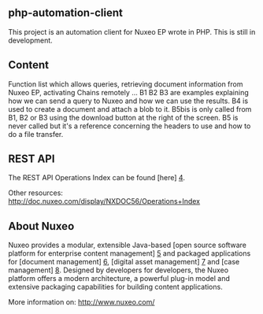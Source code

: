 ## php-automation-client

This project is an automation client for Nuxeo EP wrote in PHP.
This is still in development.

## Content

Function list which allows queries, retrieving document information from Nuxeo EP, activating Chains remotely ...
B1 B2 B3 are examples explaining how we can send a query to Nuxeo and how we can use the results.
B4 is used to create a document and attach a blob to it. B5bis is only called from B1, B2 or B3 using the download button at the right of the screen.
B5 is never called but it's a reference concerning the headers to use and how to do a file transfer.

## REST API

The REST API Operations Index can be found [here] [4]. 

Other resources: <http://doc.nuxeo.com/display/NXDOC56/Operations+Index>

[4]: http://explorer.nuxeo.org/nuxeo/site/distribution/current/listOperations

## About Nuxeo

Nuxeo provides a modular, extensible Java-based [open source software
platform for enterprise content management] [5] and packaged applications
for [document management] [6], [digital asset management] [7] and
[case management] [8]. Designed by developers for developers, the Nuxeo
platform offers a modern architecture, a powerful plug-in model and
extensive packaging capabilities for building content applications.

[5]: http://www.nuxeo.com/en/products/ep
[6]: http://www.nuxeo.com/en/products/document-management
[7]: http://www.nuxeo.com/en/products/dam
[8]: http://www.nuxeo.com/en/products/case-management

More information on: <http://www.nuxeo.com/>
